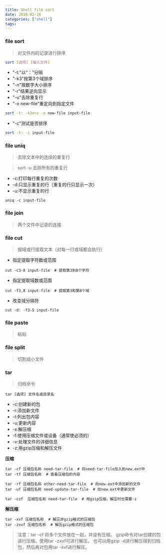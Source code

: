 ```yaml
---
title: Shell file sort
date: 2018-02-18
categories: ["shell"]
tags:
---
```


### file sort

> 对文件内的记录进行排序

```bash
sort [选项] [输入文件]
```

* "-t:"以“：”分隔
* "-k3"按第3个域排序
* "-n"按数字大小排序
* "-r"结果逆向显示
* "-u"去除重复行
* "-o new-file"重定向到指定文件
```bash
sort -t: -k3nru -o new-file input-file
```

* "-c"测试是否排序
```bash
sort -t: -c input-file
```


### file uniq

> 去除文本中的连续的重复行

> sort -u 去除所有的重复行

* -c:打印每行重复的次数
* -d:只显示重复的行（重复的行只显示一次）
* -u:不显示重复的行

```
uniq -c input-file
```


### file join

> 两个文件中记录的连接


### file cut

> 按域或行提取文本（对每一行或域都会执行）

* 指定提取字符数或范围
```
cut -c3-8 input-file  # 提取第3到8个字符
```

* 指定提取域数或范围
```
cut -f3,8 input-file  # 提取第3和第8个域
```

* 改变域分隔符
```
cut -d: -f3-5 input-file
```


### file paste

> 粘贴


### file split

> 切割成小文件


### tar

> 归档命令

```
tar [选项] 文件名或目录名
```

* -c:创建新的包
* -r:添加新文件
* -t:列出包内容
* -u:更新内容
* -x:解压缩
* -f:使用压缩文件或设备（通常使必须的）
* -v:处理文件的详细信息
* -z:用gzip压缩和解压文件

**压缩**
```
tar -cf 压缩包名称 need-tar-file  # 将need-tar-file加入到new.ext中
tar -tf 压缩包名称  # 查看压缩包的内容

tar -rf 压缩包名称 other-need-tar-file  # 向new.ext中添加新的文件
tar -uf 压缩包名称 need-update-tar-file  # 向new.ext中更新文件

tar -czf  压缩包名称 need-tar-file  # 用gzip压缩，解压时也需要-z
```

**解压缩**
```
tar -xvf 压缩包名称  # 解压非gzip格式的压缩包
tar -zxvf 压缩包名称  # 解压gzip格式的压缩包
```

> 注意：tar -cf 将多个文件放在一起，并没有压缩。
gzip命令对tar创建的包进行压缩，使用tar -zxvf可进行解压。
也可以用gzip -d进行解压得到归档包，然后再对包用tar -xvf进行解压。
